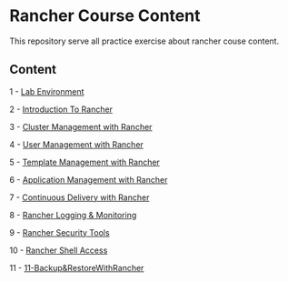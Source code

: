 # Rancher Course Content

This repository serve all practice exercise about rancher couse content. 

## Content

1 - [Lab Environment ](1-LabEnvironment/README.MD)

2 - [Introduction To Rancher ](2-IntroductionToRancher/README.MD)

3 - [Cluster Management with Rancher](3-ClusterManagementWithRancher/README.MD)

4 - [User Management with Rancher](4-UserManagementWithRancher/README.MD)

5 - [Template Management with Rancher](5-TemplateManagementWithRancher/README.MD)

6 - [Application Management with Rancher](6-AppManagementWithRancher/README.MD)

7 - [Continuous Delivery with Rancher](7-ContinuousDeliveryWithRancher/README.MD)

8 - [Rancher Logging & Monitoring](8-RancherLogging&Monitoring/README.MD)

9 - [Rancher Security Tools](9-RancherSecurityTools/README.MD)

10 - [Rancher Shell Access](10-RancherShellAccess/README.MD)

11 - [11-Backup&RestoreWithRancher](11-Backup&RestoreWithRancher/README.MD)